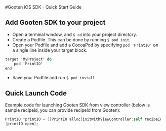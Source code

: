 #Gooten iOS SDK - Quick Start Guide

## Add Gooten SDK to your project

- Open a terminal window, and ```$ cd``` into your project directory.
- Create a Podfile. This can be done by running ```$ pod init```.
- Open your Podfile and add a CocoaPod by specifying ```pod 'PrintIO'``` on a single line inside your target block.
```Java
target 'MyProject' do
	pod 'PrintIO'
end
```
- Save your Podfile and run ```$ pod install```

## Quick Launch Code

Example code for launching Gooten SDK from view controller (below is sample recipeid, you can provide recipeId from Gooten):
```Objective-C
PrintIO *printIO = [[PrintIO alloc]initWithViewController:self recipeId:@"f255af6f-9614-4fe2-aa8b-1b77b936d9d6"];
[printIO open];
```
